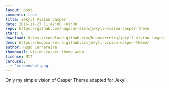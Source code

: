 ```yaml
---
layout: post
comments: true
title: Jekyll Vision Casper
date: 2016-11-27 11:42:00 +01:00
repo: https://github.com/hugocarreira/jekyll-vision-casper-theme
stars: 8
download: https://codeload.github.com/hugocarreira/jekyll-vision-casper-theme/zip/gh-pages
demo: https://hugocarreira.github.io/jekyll-vision-casper-theme/
author: Hugo Carrereira
thumbnail: vision-casper-theme.webp
license: MIT
carousel:
  - 'screenshot.png'
---
```


Only my simple vision of Casper Theme adapted for Jekyll.
